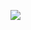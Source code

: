 [![](https://www.bisecthosting.com/images/CF/MythicMobs/BH_MM_PROMO.webp)](https://bisecthosting.com/PixelDream)
